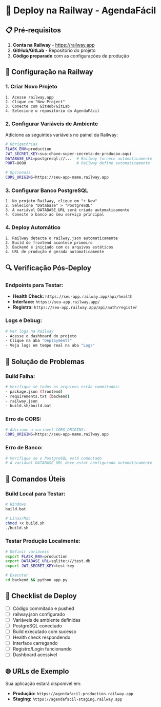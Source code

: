 # 🚀 Deploy na Railway - AgendaFácil

## 📋 Pré-requisitos

1. **Conta na Railway** - https://railway.app
2. **GitHub/GitLab** - Repositório do projeto
3. **Código preparado** com as configurações de produção

## 🔧 Configuração na Railway

### 1. Criar Novo Projeto
```
1. Acesse railway.app
2. Clique em "New Project" 
3. Conecte com GitHub/GitLab
4. Selecione o repositório do AgendaFácil
```

### 2. Configurar Variáveis de Ambiente
Adicione as seguintes variáveis no painel da Railway:

```bash
# Obrigatórias
FLASK_ENV=production
JWT_SECRET_KEY=sua-chave-super-secreta-de-producao-aqui
DATABASE_URL=postgresql://...  # Railway fornece automaticamente
PORT=8080                      # Railway define automaticamente

# Opcionais
CORS_ORIGINS=https://seu-app-name.railway.app
```

### 3. Configurar Banco PostgreSQL
```
1. No projeto Railway, clique em "+ New"
2. Selecione "Database" > "PostgreSQL" 
3. A variável DATABASE_URL será criada automaticamente
4. Conecte o banco ao seu serviço principal
```

### 4. Deploy Automático
```
1. Railway detecta o railway.json automaticamente
2. Build do frontend acontece primeiro
3. Backend é iniciado com os arquivos estáticos
4. URL de produção é gerada automaticamente
```

## 🔍 Verificação Pós-Deploy

### Endpoints para Testar:
- **Health Check:** `https://seu-app.railway.app/api/health`
- **Interface:** `https://seu-app.railway.app/`
- **Registro:** `https://seu-app.railway.app/api/auth/register`

### Logs e Debug:
```bash
# Ver logs na Railway
- Acesse o dashboard do projeto
- Clique na aba "Deployments"
- Veja logs em tempo real na aba "Logs"
```

## 🔧 Solução de Problemas

### Build Falha:
```bash
# Verifique se todos os arquivos estão commitados:
- package.json (frontend)
- requirements.txt (backend)
- railway.json
- build.sh/build.bat
```

### Erro de CORS:
```bash
# Adicione a variável CORS_ORIGINS:
CORS_ORIGINS=https://seu-app-name.railway.app
```

### Erro de Banco:
```bash
# Verifique se o PostgreSQL está conectado
# A variável DATABASE_URL deve estar configurada automaticamente
```

## 📝 Comandos Úteis

### Build Local para Testar:
```bash
# Windows
build.bat

# Linux/Mac
chmod +x build.sh
./build.sh
```

### Testar Produção Localmente:
```bash
# Definir variáveis
export FLASK_ENV=production
export DATABASE_URL=sqlite:///test.db
export JWT_SECRET_KEY=test-key

# Executar
cd backend && python app.py
```

## 🎯 Checklist de Deploy

- [ ] Código commitado e pushed
- [ ] railway.json configurado  
- [ ] Variáveis de ambiente definidas
- [ ] PostgreSQL conectado
- [ ] Build executado com sucesso
- [ ] Health check respondendo
- [ ] Interface carregando
- [ ] Registro/Login funcionando
- [ ] Dashboard acessível

## 🌐 URLs de Exemplo

Sua aplicação estará disponível em:
- **Produção:** `https://agendafacil-production.railway.app`
- **Staging:** `https://agendafacil-staging.railway.app`